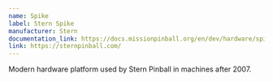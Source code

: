 ```yaml
---
name: Spike
label: Stern Spike
manufacturer: Stern
documentation_link: https://docs.missionpinball.org/en/dev/hardware/spike/index.html
link: https://sternpinball.com/
---
```

Modern hardware platform used by Stern Pinball in machines after 2007.
